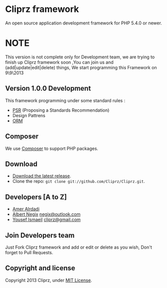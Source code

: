 Cliprz framework
================
An open source application development framework for PHP 5.4.0 or newer.

NOTE
====
This version is not complete only for Development team, we are trying to finish up Cliprz framework soon ,You can join us and (add|update|edit|delete) things, We start programming this Framework on 9\9\2013

Version 1.0.0 Development
-------------------------
This framework programming under some standard rules :

* [PSR](http://www.php-fig.org/) (Proposing a Standards Recommendation)
* Design Pattrens
* [ORM](http://en.wikipedia.org/wiki/Object-relational_mapping)

Composer
--------
We use [Composer](http://getcomposer.org/) to support PHP packages.

Download
--------
* [Download the latest release](https://github.com/Cliprz/Cliprz/archive/master.zip).
* Clone the repo: `git clone git://github.com/Cliprz/Cliprz.git`.

Developers [A to Z]
-------------------
* [Amer Alrdadi](https://github.com/ameralrdadi)
* [Albert Negix](https://github.com/Negix) <negix@outlook.com>
* [Yousef Ismaeil](https://github.com/Cliprz) <cliprz@gmail.com>

Join Developers team
--------------------
Just Fork Cliprz framework and add or edit or delete as you wish, Don't forget to Pull Requests.

## Copyright and license
Copyright 2013 Cliprz, under [MIT License](LICENSE).
